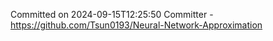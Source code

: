 Committed on 2024-09-15T12:25:50 
Committer - https://github.com/Tsun0193/Neural-Network-Approximation
